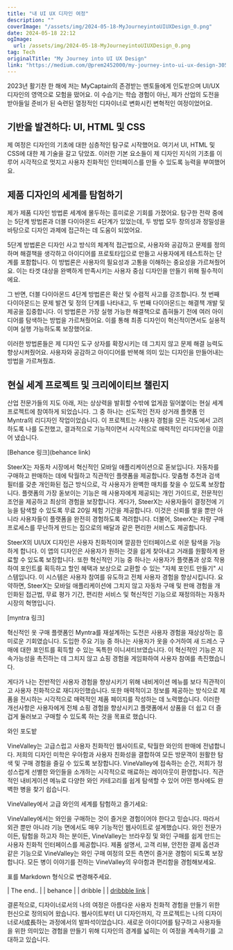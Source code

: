 ```yaml
---
title: "내 UI UX 디자인 여정"
description: ""
coverImage: "/assets/img/2024-05-18-MyJourneyintoUIUXDesign_0.png"
date: 2024-05-18 22:12
ogImage: 
  url: /assets/img/2024-05-18-MyJourneyintoUIUXDesign_0.png
tag: Tech
originalTitle: "My Journey into UI UX Design"
link: "https://medium.com/@prem2452000/my-journey-into-ui-ux-design-3058362ab692"
---
```



2023년 활기찬 한 해에 저는 MyCaptain의 존경받는 멘토들에게 인도받으며 UI/UX 디자인의 영역으로 모험을 떴어요. 이 수습기는 학습 경험이 아닌, 제가 산업의 도전을 받아들일 준비가 된 숙련된 열정적인 디자이너로 변화시킨 변혁적인 여정이었어요.

## 기반을 발견하다: UI, HTML 및 CSS

제 여정은 디자인의 기초에 대한 심층적인 탐구로 시작했어요. 여기서 UI, HTML 및 CSS에 대한 제 기술을 갈고 닦았죠. 이러한 기본 요소들이 제 디자인 지식의 기초를 이루어 시각적으로 멋지고 사용자 친화적인 인터페이스를 만들 수 있도록 능력을 부여했어요.

## 제품 디자인의 세계를 탐험하기

<div class="content-ad"></div>

제가 제품 디자인 방법론 세계에 몰두하는 흥미로운 기회를 가졌어요. 탐구한 전략 중에는 5단계 방법론과 더블 다이아몬드 4단계가 있었는데, 두 방법 모두 창의성과 정밀성을 바탕으로 디자인 과제에 접근하는 데 도움이 되었어요.

5단계 방법론은 디자인 사고 방식의 체계적 접근법으로, 사용자와 공감하고 문제를 정의하며 해결책을 생각하고 아이디어를 프로토타입으로 만들고 사용자에게 테스트하는 단계를 포함합니다. 이 방법론은 사용자의 필요성과 고통을 이해하는 중요성을 가르쳐줬어요. 이는 타겟 대상을 완벽하게 만족시키는 사용자 중심 디자인을 만들기 위해 필수적이에요.

그 반면, 더블 다이아몬드 4단계 방법론은 확산 및 수렴적 사고를 강조합니다. 첫 번째 다이아몬드는 문제 발견 및 정의 단계를 나타내고, 두 번째 다이아몬드는 해결책 개발 및 제공을 집중합니다. 이 방법론은 가장 실행 가능한 해결책으로 좁혀들기 전에 여러 아이디어를 탐색하는 방법을 가르쳐줬어요. 이를 통해 최종 디자인이 혁신적이면서도 실용적이며 실행 가능하도록 보장했어요.

이러한 방법론들은 제 디자인 도구 상자를 확장시키는 데 그치지 않고 문제 해결 능력도 향상시켜줬어요. 사용자와 공감하고 아이디어를 반복해 의미 있는 디자인을 만들어내는 방법을 가르쳐줬죠.

<div class="content-ad"></div>

## 현실 세계 프로젝트 및 크리에이티브 챌린지

산업 전문가들의 지도 아래, 저는 상상력을 발휘할 수밖에 없게끔 밀어붙이는 현실 세계 프로젝트에 참여하게 되었습니다. 그 중 하나는 선도적인 전자 상거래 플랫폼 인 Myntra의 리디자인 작업이었습니다. 이 프로젝트는 사용자 경험을 모든 각도에서 고려하도록 나를 도전했고, 결과적으로 기능적이면서 시각적으로 매력적인 리디자인을 이끌어 냈습니다.

[Behance 링크](behance link)

SteerX는 자동차 시장에서 혁신적인 모바일 애플리케이션으로 돋보입니다. 자동차를 구매하고 판매하는 데에 탁월하고 직관적인 플랫폼을 제공합니다. 맞춤형 추천과 검색 필터를 갖춘 개인화된 접근 방식으로, 각 사용자가 완벽한 매치를 찾을 수 있도록 보장합니다. 플랫폼의 가장 돋보이는 기능은 매 사용자에게 제공되는 개인 가이드로, 전문적인 조언을 제공하고 최상의 경험을 보장합니다. 게다가, SteerX는 사용자들이 결정전에 기능을 탐색할 수 있도록 무료 20일 체험 기간을 제공합니다. 이것은 신뢰를 쌓을 뿐만 아니라 사용자들이 플랫폼을 완전히 경험하도록 격려합니다. 더불어, SteerX는 차량 구매 프로세스를 무난하게 만드는 집으로의 배달과 같은 편리한 서비스도 제공합니다.

<div class="content-ad"></div>

SteerX의 UI/UX 디자인은 사용자 친화적이며 깔끔한 인터페이스로 쉬운 탐색을 가능하게 합니다. 이 앱의 디자인은 사용자가 원하는 것을 쉽게 찾아내고 거래를 원활하게 완료할 수 있도록 보장합니다. 또한 혁신적인 기능 중 하나는 사용자가 플랫폼과 상호 작용하여 포인트를 획득하고 할인 혜택과 보상으로 교환할 수 있는 "자체 포인트 만들기" 시스템입니다. 이 시스템은 사용자 참여를 유도하고 전체 사용자 경험을 향상시킵니다. 요약하면, SteerX는 모바일 애플리케이션에 그치지 않고 자동차 구매 및 판매 경험을 개인화된 접근법, 무료 평가 기간, 편리한 서비스 및 혁신적인 기능으로 재정의하는 자동차 시장의 혁명입니다.

[myntra 링크]

혁신적인 옷 구매 플랫폼인 Myntra를 재설계하는 도전은 사용자 경험을 재상상하는 흥미로운 기회였습니다. 도입한 주요 기능 중 하나는 사용자가 옷을 수거하여 새 드레스 구매에 대한 포인트를 획득할 수 있는 독특한 이니셔티브였습니다. 이 혁신적인 기능은 지속가능성을 촉진하는 데 그치지 않고 쇼핑 경험을 게임화하여 사용자 참여를 촉진했습니다.

게다가 나는 전반적인 사용자 경험을 향상시키기 위해 내비게이션 메뉴를 보다 직관적이고 사용자 친화적으로 재디자인했습니다. 또한 매력적이고 정보를 제공하는 방식으로 제품을 전시하는 시각적으로 매력적인 제품 페이지를 작성하는 데 노력했습니다. 이러한 개선사항은 사용자에게 전체 쇼핑 경험을 향상시키고 플랫폼에서 상품을 더 쉽고 더 즐겁게 둘러보고 구매할 수 있도록 하는 것을 목표로 했습니다.

<div class="content-ad"></div>

와인 포도밭

VineValley는 고급스럽고 사용자 친화적인 웹사이트로, 탁월한 와인의 판매에 전념합니다. 저희의 디자인 미학은 우아함과 사용자 친화성을 결합하여 모든 방문객이 원활한 탐색 및 구매 경험을 즐길 수 있도록 보장합니다. VineValley에 접속하는 순간, 저희가 정성스럽게 선별한 와인들을 소개하는 시각적으로 매료하는 레이아웃이 환영합니다. 직관적인 내비게이션 메뉴로 다양한 와인 카테고리를 쉽게 탐색할 수 있어 어떤 행사에도 완벽한 병을 찾기 쉽습니다.

VineValley에서 고급 와인의 세계를 탐험하고 즐기세요:

VineValley에서는 와인을 구매하는 것이 즐거운 경험이어야 한다고 믿습니다. 따라서 외관 뿐만 아니라 기능 면에서도 매우 기능적인 웹사이트로 설계했습니다. 와인 전문가이든, 탐험을 하고자 하는 분이든, VineValley는 브라우징 및 와인 구매를 쉽게 만드는 사용자 친화적 인터페이스를 제공합니다. 제품 설명서, 고객 리뷰, 안전한 결제 옵션과 같은 기능으로 VineValley는 와인 구매 여정의 모든 측면이 즐거운 경험이 되도록 보장합니다. 모든 병이 이야기를 전하는 VineValley의 우아함과 편리함을 경험해보세요.

<div class="content-ad"></div>

표를 Markdown 형식으로 변경해주세요.

| The end.. |
| behance |
| dribble |
| [dribbble link](https://dribbble.com/prem123423) |

<div class="content-ad"></div>

결론적으로, 디자이너로서의 나의 여정은 아름다운 사용자 친화적 경험을 만들기 위한 헌신으로 정의되어 왔습니다. 웹사이트부터 UI 디자인까지, 각 프로젝트는 나의 디자이너로서成長하는 과정에서의 발파석이었습니다. 새로운 아이디어를 탐구하고 사용자들을 위한 의미있는 경험을 만들기 위해 디자인의 경계를 넓히는 이 여정을 계속하기를 고대하고 있습니다.